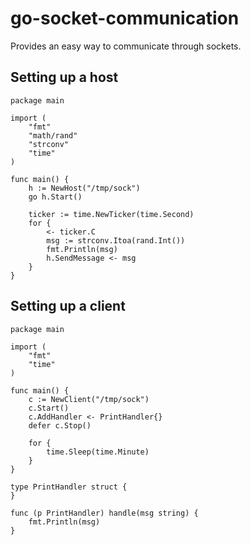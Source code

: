# go-socket-communication
Provides an easy way to communicate through sockets.


## Setting up a host
```
package main

import (
	"fmt"
	"math/rand"
	"strconv"
	"time"
)

func main() {
	h := NewHost("/tmp/sock")
	go h.Start()

	ticker := time.NewTicker(time.Second)
	for {
		<- ticker.C
		msg := strconv.Itoa(rand.Int())
		fmt.Println(msg)
		h.SendMessage <- msg
	}
}
```

## Setting up a client
```
package main

import (
	"fmt"
	"time"
)

func main() {
	c := NewClient("/tmp/sock")
	c.Start()
	c.AddHandler <- PrintHandler{}
	defer c.Stop()

	for {
		time.Sleep(time.Minute)
	}
}

type PrintHandler struct {
}

func (p PrintHandler) handle(msg string) {
	fmt.Println(msg)
}
```